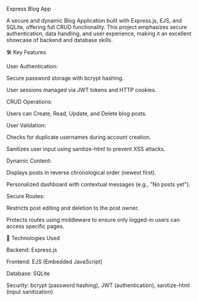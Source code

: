 Express Blog App

A secure and dynamic Blog Application built with Express.js, EJS, and SQLite, offering full CRUD functionality. This project emphasizes secure authentication, data handling, and user experience, making it an excellent showcase of backend and database skills.

🛠️ Key Features

User Authentication:

Secure password storage with bcrypt hashing.

User sessions managed via JWT tokens and HTTP cookies.

CRUD Operations:

Users can Create, Read, Update, and Delete blog posts.

User Validation:

Checks for duplicate usernames during account creation.

Sanitizes user input using sanitize-html to prevent XSS attacks.

Dynamic Content:

Displays posts in reverse chronological order (newest first).

Personalized dashboard with contextual messages (e.g., "No posts yet").

Secure Routes:

Restricts post editing and deletion to the post owner.

Protects routes using middleware to ensure only logged-in users can access specific pages.

🧰 Technologies Used

Backend: Express.js

Frontend: EJS (Embedded JavaScript)

Database: SQLite

Security: bcrypt (password hashing), JWT (authentication), sanitize-html (input sanitization)
